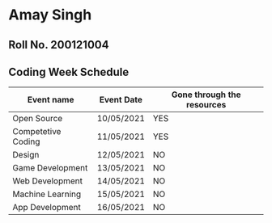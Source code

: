 # Amay Singh

## Roll No. 200121004

## Coding Week Schedule

|Event name|Event Date|Gone through the resources|
|---|---|---|
|Open Source|10/05/2021|YES|
|Competetive Coding|11/05/2021|YES|
|Design|12/05/2021|NO|
|Game Development|13/05/2021|NO|
|Web Development|14/05/2021|NO|
|Machine Learning|15/05/2021|NO|
|App Development|16/05/2021|NO|
